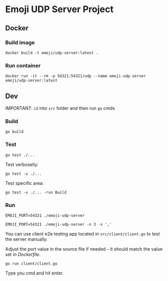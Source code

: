 # Emoji UDP Server Project

## Docker

### Build image

`docker build -t emoji/udp-server:latest .`

### Run container

`docker run -it --rm -p 54321:54321/udp --name emoji-udp-server emoji/udp-server:latest`

## Dev

IMPORTANT: `cd` into `src` folder and then run `go` cmds

### Build

`go build`

### Test

`go test ./...`

Test verboselly:

`go test -v ./...`

Test specific area:

`go test -v ./... -run Build`

### Run

`EMOJI_PORT=54321 ./emoji-udp-server`

`EMOJI_PORT=54321 ./emoji-udp-server -n 3 -s ','`

You can use client e2e testing app located in `src/client/client.go` to test the server manually.

Adjust the port value in the source file if needed - it should match the value set in _Dockerfile_.

`go run client/client.go`

Type you cmd and hit enter.
